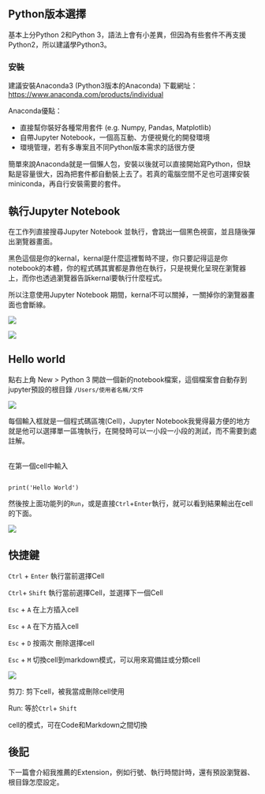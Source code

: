 ## Python版本選擇

基本上分Python 2和Python 3，語法上會有小差異，但因為有些套件不再支援Python2，所以建議學Python3。

### 安裝

建議安裝Anaconda3 (Python3版本的Anaconda)
下載網址：https://www.anaconda.com/products/individual

Anaconda優點：

* 直接幫你裝好各種常用套件 (e.g. Numpy, Pandas, Matplotlib)
* 自帶Jupyter Notebook，一個高互動、方便視覺化的開發環境
* 環境管理，若有多專案且不同Python版本需求的話很方便



簡單來說Anaconda就是一個懶人包，安裝以後就可以直接開始寫Python，但缺點是容量很大，因為把套件都自動裝上去了。若真的電腦空間不足也可選擇安裝miniconda，再自行安裝需要的套件。



## 執行Jupyter Notebook

在工作列直接搜尋Jupyter Notebook 並執行，會跳出一個黑色視窗，並且隨後彈出瀏覽器畫面。

黑色這個是你的kernal，kernal是什麼這裡暫時不提，你只要記得這是你notebook的本體，你的程式碼其實都是靠他在執行，只是視覺化呈現在瀏覽器上，而你也透過瀏覽器告訴kernal要執行什麼程式。

所以注意使用Jupyter Notebook 期間，kernal不可以關掉，一關掉你的瀏覽器畫面也會斷線。

![](https://blog.codefarm.com.tw/wp-content/uploads/2021/04/1.png)

![](https://blog.codefarm.com.tw/wp-content/uploads/2021/04/2.png)

## Hello world

點右上角 New &gt; Python 3 開啟一個新的notebook檔案，這個檔案會自動存到jupyter預設的根目錄 `/Users/使用者名稱/文件`

![](https://blog.codefarm.com.tw/wp-content/uploads/2021/04/3.png)


每個輸入框就是一個程式碼區塊(Cell)，Jupyter Notebook我覺得最方便的地方就是他可以選擇單一區塊執行，在開發時可以一小段一小段的測試，而不需要到處註解。


<br>
在第一個cell中輸入

``````

``````



```
print('Hello World')
```



然後按上面功能列的`Run`，或是直接`Ctrl`+`Enter`執行，就可以看到結果輸出在cell的下面。

![](https://blog.codefarm.com.tw/wp-content/uploads/2021/04/4.png)



## 快捷鍵 

`Ctrl` + `Enter` 執行當前選擇Cell

`Ctrl`+ `Shift` 執行當前選擇Cell，並選擇下一個Cell

`Esc` + `A`  在上方插入cell

`Esc` + `A`  在下方插入cell

`Esc` + `D` 按兩次  刪除選擇cell

`Esc` + `M`  切換cell到markdown模式，可以用來寫備註或分類cell



![](https://blog.codefarm.com.tw/wp-content/uploads/2021/04/5.png)

剪刀: 剪下cell，被我當成刪除cell使用

Run: 等於`Ctrl`+ `Shift` 

cell的模式，可在Code和Markdown之間切換





## 後記

下一篇會介紹我推薦的Extension，例如行號、執行時間計時，還有預設瀏覽器、根目錄怎麼設定。